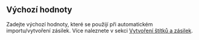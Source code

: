 ﻿## Výchozí hodnoty
Zadejte výchozí hodnoty, které se použijí při automatickém importu/vytvoření zásilek. Více naleznete v sekci [Vytvoření štítků a zásilek](/docs/documentation/orders/order-create-printing).